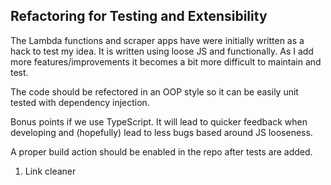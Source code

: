 ## Refactoring for Testing and Extensibility

The Lambda functions and scraper apps have were initially written as a hack to test my idea. It is written using loose JS and functionally. As I add more features/improvements it becomes a bit more difficult to maintain and test. 

The code should be refectored in an OOP style so it can be easily unit tested with dependency injection.

Bonus points if we use TypeScript. It will lead to quicker feedback when developing and (hopefully) lead to less bugs based around JS looseness. 

A proper build action should be enabled in the repo after tests are added.


1. Link cleaner